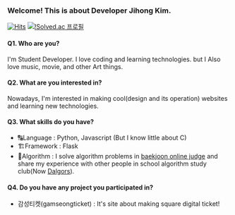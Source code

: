 ### Welcome! This is about Developer Jihong Kim.
[![Hits](https://hits.seeyoufarm.com/api/count/incr/badge.svg?url=https%3A%2F%2Fgithub.com%2Fjihongeek&count_bg=%2379C83D&title_bg=%23555555&icon=&icon_color=%23E7E7E7&title=HITS&edge_flat=false)](https://hits.seeyoufarm.com)
[![!Solved.ac 프로필](http://mazassumnida.wtf/api/mini/generate_badge?boj=algoitni)](https://solved.ac/algoitni)

#### Q1. Who are you? 

I'm Student Developer. I love coding and learning technologies. but I Also love music, movie, and other Art things.  


#### Q2. What are you interested in?

Nowadays, I'm interested in making cool(design and its operation) websites and learning new technologies.  

#### Q3. What skills do you have?

* 🔠Language : Python, Javascript (But I know little about C)
* 🏗Framework : Flask
* 🧠Algorithm : I solve algorithm problems in [baekjoon online judge](https://www.acmicpc.net/)  and share  my experience with other people in school algorithm study club(Now [Dalgors](https://github.com/dalgors)).

#### Q4. Do you have any project you participated in?

* 감성티켓(gamseongticket) : It's site about making square digital ticket!
